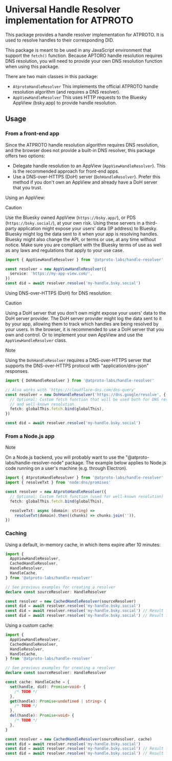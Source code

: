 # Universal Handle Resolver implementation for ATPROTO

This package provides a handle resolver implementation for ATPROTO. It is used
to resolve handles to their corresponding DID.

This package is meant to be used in any JavaScript environment that support the
`fetch()` function. Because APTORO handle resolution requires DNS resolution,
you will need to provide your own DNS resolution function when using this
package.

There are two main classes in this package:

- `AtprotoHandleResolver` This implements the official ATPROTO handle resolution
  algorithm (and requires a DNS resolver).
- `AppViewHandleResolver` This uses HTTP requests to the Bluesky AppView
  (bsky.app) to provide handle resolution.

## Usage

### From a front-end app

Since the ATPROTO handle resolution algorithm requires DNS resolution, and the
browser does not provide a built-in DNS resolver, this package offers two
options:

- Delegate handle resolution to an AppView (`AppViewHandleResolver`). This is
  the recommended approach for front-end apps.
- Use a DNS-over-HTTPS (DoH) server (`DohHandleResolver`). Prefer this method
  if you don't own an AppView and already have a DoH server that you trust.

Using an AppView:

> [!CAUTION]
> Use the Bluesky owned AppView (`https://bsky.app/`), or PDS
> (`https://bsky.social/`), at your own risk. Using these servers in a
> third-party application might expose your users' data (IP address) to Bluesky.
> Bluesky might log the data sent to it when your app is resolving handles.
> Bluesky might also change the API, or terms or use, at any time without
> notice. Make sure you are compliant with the Bluesky terms of use as well as
> any laws and regulations that apply to your use case.

```ts
import { AppViewHandleResolver } from '@atproto-labs/handle-resolver'

const resolver = new AppViewHandleResolver({
  service: 'https://my-app-view.com/',
})
const did = await resolver.resolve('my-handle.bsky.social')
```

Using DNS-over-HTTPS (DoH) for DNS resolution:

> [!CAUTION]
> Using a DoH server that you don't own might expose your users' data to
> the DoH server provider. The DoH server provider might log the data sent to it
> by your app, allowing them to track which handles are being resolved by your
> users. In the browser, it is recommended to use a DoH server that you own and
> control. Or to implement your own AppView and use the `AppViewHandleResolver`
> class.

> [!NOTE]
> Using the `DohHandleResolver` requires a DNS-over-HTTPS server that
> supports the DNS-over-HTTPS protocol with "application/dns-json" responses.

```ts
import { DohHandleResolver } from '@atproto-labs/handle-resolver'

// Also works with 'https://cloudflare-dns.com/dns-query'
const resolver = new DohHandleResolver('https://dns.google/resolve', {
  // Optional: Custom fetch function that will be used both for DNS resolution
  // and well-known resolution.
  fetch: globalThis.fetch.bind(globalThis),
})

const did = await resolver.resolve('my-handle.bsky.social')
```

### From a Node.js app

> [!NOTE]
> On a Node.js backend, you will probably want to use the
> "@atproto-labs/handle-resolver-node" package. The example below applies to
> Node.js code running on a user's machine (e.g. through Electron).

```ts
import { AtprotoHandleResolver } from '@atproto-labs/handle-resolver'
import { resolveTxt } from 'node:dns/promises'

const resolver = new AtprotoHandleResolver({
  // Optional: Custom fetch function (used for well-known resolution)
  fetch: globalThis.fetch.bind(globalThis),

  resolveTxt: async (domain: string) =>
    resolveTxt(domain).then((chunks) => chunks.join('')),
})
```

### Caching

Using a default, in-memory cache, in which items expire after 10 minutes:

```ts
import {
  AppViewHandleResolver,
  CachedHandleResolver,
  HandleResolver,
  HandleCache,
} from '@atproto-labs/handle-resolver'

// See previous examples for creating a resolver
declare const sourceResolver: HandleResolver

const resolver = new CachedHandleResolver(sourceResolver)
const did = await resolver.resolve('my-handle.bsky.social')
const did = await resolver.resolve('my-handle.bsky.social') // Result from cache
const did = await resolver.resolve('my-handle.bsky.social') // Result from cache
```

Using a custom cache:

```ts
import {
  AppViewHandleResolver,
  CachedHandleResolver,
  HandleResolver,
  HandleCache,
} from '@atproto-labs/handle-resolver'

// See previous examples for creating a resolver
declare const sourceResolver: HandleResolver

const cache: HandleCache = {
  set(handle, did): Promise<void> {
    /* TODO */
  },
  get(handle): Promise<undefined | string> {
    /* TODO */
  },
  del(handle): Promise<void> {
    /* TODO */
  },
}

const resolver = new CachedHandleResolver(sourceResolver, cache)
const did = await resolver.resolve('my-handle.bsky.social')
const did = await resolver.resolve('my-handle.bsky.social') // Result from cache
const did = await resolver.resolve('my-handle.bsky.social') // Result from cache
```
